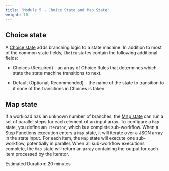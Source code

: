```yaml
---
title: 'Module 5 - Choice State and Map State'
weight: 70
---
```


## Choice state
A [Choice state](https://docs.aws.amazon.com/step-functions/latest/dg/amazon-states-language-choice-state.html) adds branching logic to a state machine. In addition to most of the common state fields, `Choice` states contain the following additional fields:

- Choices (Required) - an array of Choice Rules that determines which state the state machine transitions to next.

- Default (Optional, Recommended) - the name of the state to transition to if none of the transitions in Choices is taken.

## Map state 
If a workload has an unknown number of branches, the [Map state](https://docs.aws.amazon.com/step-functions/latest/dg/amazon-states-language-map-state.html) can run a set of parallel steps for each element of an input array. To configure a `Map` state, you define an `Iterator`, which is a complete sub-workflow. When a Step Functions execution enters a `Map` state, it will iterate over a JSON array in the state input. For each item, the `Map` state will execute one sub-workflow, potentially in parallel. When all sub-workflow executions complete, the `Map` state will return an array containing the output for each item processed by the Iterator.

Estimated Duration: 20 minutes